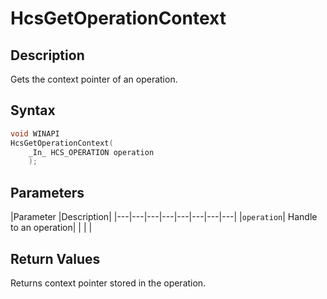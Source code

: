 # HcsGetOperationContext

## Description

Gets the context pointer of an operation.

## Syntax

```cpp
void WINAPI
HcsGetOperationContext(
    _In_ HCS_OPERATION operation
    );

```

## Parameters

|Parameter     |Description|
|---|---|---|---|---|---|---|---|
|`operation`| Handle to an operation|
|    |    |

## Return Values

Returns context pointer stored in the operation.
